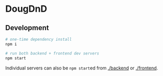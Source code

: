 # DougDnD

## Development

```sh
# one-time dependency install
npm i

# run both backend + frontend dev servers
npm start
```

Individual servers can also be `npm start`ed from [./backend](./backend) or [./frontend](./frontend).

